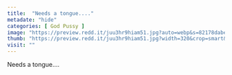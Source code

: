 ```yaml
---
title:  "Needs a tongue...."
metadate: "hide"
categories: [ God Pussy ]
image: "https://preview.redd.it/juu3hr9hiam51.jpg?auto=webp&s=82178dabe1cc267da2fece2a9c07386920a4f2dc"
thumb: "https://preview.redd.it/juu3hr9hiam51.jpg?width=320&crop=smart&auto=webp&s=771434e072af0e810d1d607578728ee98cf6d55f"
visit: ""
---
```

Needs a tongue....
